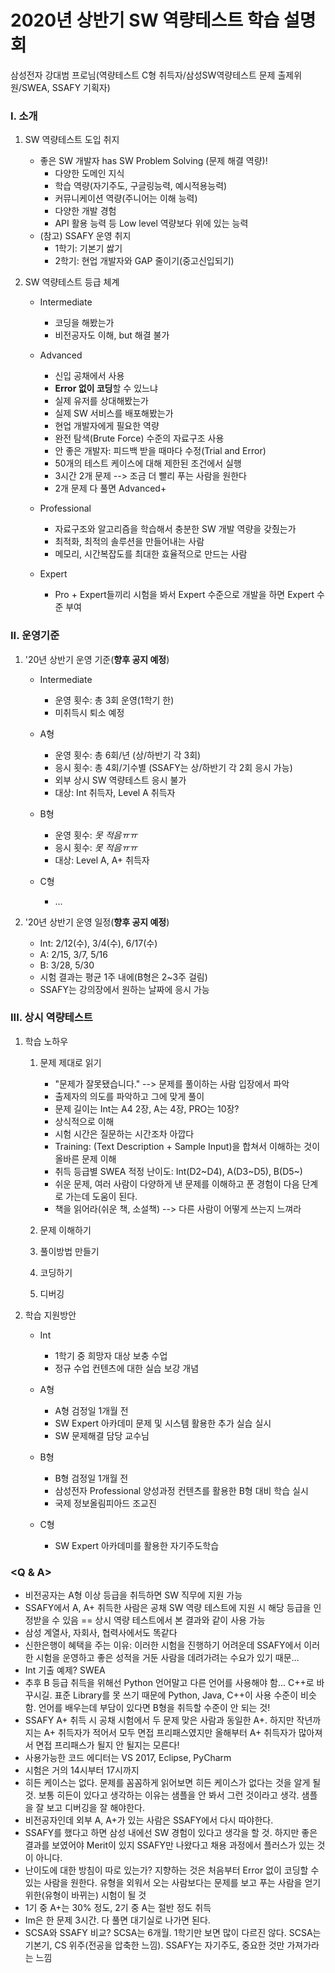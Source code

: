 # 2020년 상반기 SW 역량테스트 학습 설명회
삼성전자 강대범 프로님(역량테스트 C형 취득자/삼성SW역량테스트 문제 출제위원/SWEA, SSAFY 기획자)

### I. 소개

1. SW 역량테스트 도입 취지

    - 좋은 SW 개발자 has SW Problem Solving (문제 해결 역량)!
        - 다양한 도메인 지식
        - 학습 역량(자기주도, 구글링능력, 예시적용능력)
        - 커뮤니케이션 역량(주니어는 이해 능력)
        - 다양한 개발 경험
        - API 활용 능력 등 Low level 역량보다 위에 있는 능력
    - (참고) SSAFY 운영 취지
        - 1학기: 기본기 쌇기
        - 2학기: 현업 개발자와 GAP 줄이기(중고신입되기)

2. SW 역량테스트 등급 체계

    - Intermediate

        - 코딩을 해봤는가
        - 비전공자도 이해, but 해결 불가

    - Advanced

        - 신입 공채에서 사용
        - **Error 없이 코딩**할 수 있느냐
        - 실제 유저를 상대해봤는가
        - 실제 SW 서비스를 배포해봤는가
        - 현업 개발자에게 필요한 역량
        - 완전 탐색(Brute Force) 수준의 자료구조 사용
        - 안 좋은 개발자: 피드백 받을 때마다 수정(Trial and Error)
        - 50개의 테스트 케이스에 대해 제한된 조건에서 실행
        - 3시간 2개 문제 --> 조금 더 빨리 푸는 사람을 원한다
        - 2개 문제 다 풀면 Advanced+

    - Professional

        - 자료구조와 알고리즘을 학습해서 충분한 SW 개발 역량을 갖췄는가
        - 최적화, 최적의 솔루션을 만들어내는 사람
        - 메모리, 시간복잡도를 최대한 효율적으로 만드는 사람

    - Expert
    
        - Pro + Expert들끼리 시험을 봐서 Expert 수준으로 개발을 하면 Expert 수준 부여



### II. 운영기준

1. '20년 상반기 운영 기준(**향후 공지 예정**)

    - Intermediate

        - 운영 횟수: 총 3회 운영(1학기 한)
        - 미취득시 퇴소 예정

    - A형

        - 운영 횟수: 총 6회/년 (상/하반기 각 3회)
        - 응시 횟수: 총 4회/기수별 (SSAFY는 상/하반기 각 2회 응시 가능)
        - 외부 상시 SW 역량테스트 응시 불가
        - 대상: Int 취득자, Level A 취득자

    - B형

        - 운영 횟수: _못 적음ㅠㅠ_
        - 응시 횟수: _못 적음ㅠㅠ_
        - 대상: Level A, A+ 취득자
    
    - C형

        - ...


2. '20년 상반기 운영 일정(**향후 공지 예정**)

    - Int: 2/12(수), 3/4(수), 6/17(수)
    - A: 2/15, 3/7, 5/16
    - B: 3/28, 5/30
    - 시험 결과는 평균 1주 내에(B형은 2~3주 걸림)
    - SSAFY는 강의장에서 원하는 날짜에 응시 가능


### III. 상시 역량테스트

1. 학습 노하우

    1. 문제 제대로 읽기

        - "문제가 잘못됐습니다." --> 문제를 풀이하는 사람 입장에서 파악
        - 출제자의 의도를 파악하고 그에 맞게 풀이
        - 문제 길이는 Int는 A4 2장, A는 4장, PRO는 10장?
        - 상식적으로 이해
        - 시험 시간은 질문하는 시간조차 아깝다
        - Training: (Text Description + Sample Input)을 합쳐서 이해하는 것이 올바른 문제 이해
        - 취득 등급별 SWEA 적정 난이도: Int(D2~D4), A(D3~D5), B(D5~)
        - 쉬운 문제, 여러 사람이 다양하게 낸 문제를 이해하고 푼 경험이 다음 단계로 가는데 도움이 된다.
        - 책을 읽어라(쉬운 책, 소설책) --> 다른 사람이 어떻게 쓰는지 느껴라

    2. 문제 이해하기
    
    3. 풀이방법 만들기
    
    4. 코딩하기
    
    5. 디버깅



2. 학습 지원방안

    - Int

        - 1학기 중 희망자 대상 보충 수업
        - 정규 수업 컨텐츠에 대한 실습 보강 개념

    - A형

        - A형 검정일 1개월 전
        - SW Expert 아카데미 문제 및 시스템 활용한 추가 실습 실시
        - SW 문제해결 담당 교수님

    - B형
        
        - B형 검정일 1개월 전
        - 삼성전자 Professional 양성과정 컨텐츠를 활용한 B형 대비 학습 실시
        - 국제 정보올림피아드 조교진

    - C형

        - SW Expert 아카데미를 활용한 자기주도학습



### <Q & A>

- 비전공자는 A형 이상 등급을 취득하면 SW 직무에 지원 가능
- SSAFY에서 A, A+ 취득한 사람은 공채 SW 역량 테스트에 지원 시 해당 등급을 인정받을 수 있음 == 상시 역량 테스트에서 본 결과와 같이 사용 가능
- 삼성 계열사, 자회사, 협력사에서도 똑같다
- 신한은행이 혜택을 주는 이유: 이러한 시험을 진행하기 어려운데 SSAFY에서 이러한 시험을 운영하고 좋은 성적을 거둔 사람을 데려가려는 수요가 있기 때문...
- Int 기출 예제? SWEA 
- 추후 B 등급 취득을 위해선 Python 언어말고 다른 언어를 사용해야 함... C++로 바꾸시길. 표준 Library를 못 쓰기 때문에 Python, Java, C++이 사용 수준이 비슷함. 언어를 배우는데 부담이 있다면 B형을 취득할 수준이 안 되는 것!
- SSAFY A+ 취득 시 공채 시험에서 두 문제 맞은 사람과 동일한 A+. 하지만 작년까지는 A+ 취득자가 적어서 모두 면접 프리패스였지만 올해부터 A+ 취득자가 많아져서 면접 프리패스가 될지 안 될지는 모른다!
- 사용가능한 코드 에디터는 VS 2017, Eclipse, PyCharm
- 시험은 거의 14시부터 17시까지
- 히든 케이스는 없다. 문제를 꼼꼼하게 읽어보면 히든 케이스가 없다는 것을 알게 될 것. 보통 히든이 있다고 생각하는 이유는 샘플을 안 봐서 그런 것이라고 생각. 샘플을 잘 보고 디버깅을 잘 해야한다.
- 비전공자인데 외부 A, A+가 있는 사람은 SSAFY에서 다시 따야한다.
- SSAFY를 했다고 하면 삼성 내에선 SW 경험이 있다고 생각을 할 것. 하지만 좋은 결과를 보였어야 Merit이 있지 SSAFY만 나왔다고 채용 과정에서 플러스가 있는 것이 아니다.
- 난이도에 대한 방침이 따로 있는가? 지향하는 것은 처음부터 Error 없이 코딩할 수 있는 사람을 원한다. 유형을 외워서 오는 사람보다는 문제를 보고 푸는 사람을 얻기 위한(유형이 바뀌는) 시험이 될 것
- 1기 중 A+는 30% 정도, 2기 중 A는 절반 정도 취득
- Im은 한 문제 3시간. 다 풀면 대기실로 나가면 된다.
- SCSA와 SSAFY 비교? SCSA는 6개월. 1학기만 보면 많이 다르진 않다. SCSA는 기본기, CS 위주(전공을 압축한 느낌). SSAFY는 자기주도, 중요한 것만 가져가라는 느낌